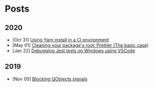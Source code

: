 # Posts

## 2020

-   [Oct 31] [Using Yarn install in a CI environment](using-yarn-install-in-ci.md#using-yarn-install-in-a-ci-environment)
-   [May 01] [Cleaning your package's root: Prettier (The basic case)](package-tidiness-prettier-simple.md#cleaning-your-packages-root-prettier-the-basic-case)
-   [Jan 22] [Debugging Jest tests on Windows using VSCode](debugging-jest-tests-on-windows-using-vscode.md#debugging-jest-tests-on-windows-using-vscode)

## 2019

-   [Nov 05] [Blocking QObjects signals](blocking-qobjects-signals.md#blocking-qobjects-signals)
